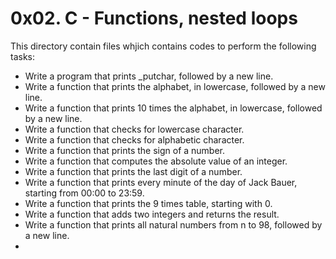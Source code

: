 # 0x02. C - Functions, nested loops

This directory contain files whjich contains codes to perform the following tasks:

- Write a program that prints _putchar, followed by a new line.
- Write a function that prints the alphabet, in lowercase, followed by a new line.
- Write a function that prints 10 times the alphabet, in lowercase, followed by a new line.
- Write a function that checks for lowercase character. 
- Write a function that checks for alphabetic character. 
- Write a function that prints the sign of a number.
- Write a function that computes the absolute value of an integer.
- Write a function that prints the last digit of a number.
- Write a function that prints every minute of the day of Jack Bauer, starting from 00:00 to 23:59.
- Write a function that prints the 9 times table, starting with 0.
- Write a function that adds two integers and returns the result.
- Write a function that prints all natural numbers from n to 98, followed by a new line.
- 

